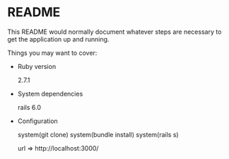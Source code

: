# README

This README would normally document whatever steps are necessary to get the
application up and running.

Things you may want to cover:

- Ruby version

  2.7.1

- System dependencies

  rails 6.0

- Configuration

  system(git clone)
  system(bundle install)
  system(rails s)

  url => http://localhost:3000/

